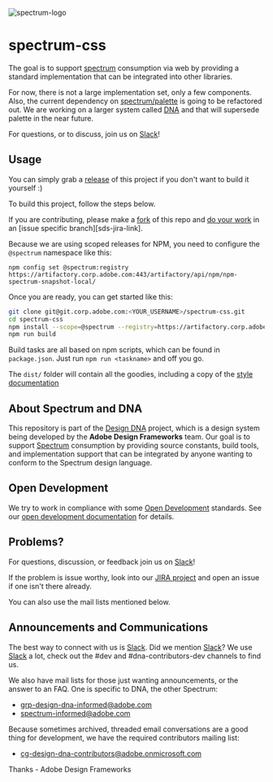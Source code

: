 ![spectrum-logo](https://git.corp.adobe.com/storage/user/655/files/a13fda74-9d4a-11e6-9aec-1b320823594a)
# spectrum-css
The goal is to support [spectrum][spectrum-link] consumption via web by providing a standard implementation that can be integrated into other libraries.  

For now, there is not a large implementation set, only a few components.  Also, the current dependency on [spectrum/palette](http://git.corp.adobe.com/spectrum/palette) is going to be refactored out.  We are working on a larger system called [DNA][dna-link] and that will supersede palette in the near future.

For questions, or to discuss, join us on [Slack][slack-link]!

## Usage  
You can simply grab a [release](https://git.corp.adobe.com/Spectrum/spectrum-css/releases) of this project if you don't want to build it yourself :)

To build this project, follow the steps below.

If you are contributing, please make a [fork][forking-link] of this repo and [do your work][dev-docs-link] in an [issue specific branch][sds-jira-link].

Because we are using scoped releases for NPM, you need to configure the `@spectrum` namespace like this:

`npm config set @spectrum:registry https://artifactory.corp.adobe.com:443/artifactory/api/npm/npm-spectrum-snapshot-local/`

Once you are ready, you can get started like this:

```sh
git clone git@git.corp.adobe.com:<YOUR_USERNAME>/spectrum-css.git
cd spectrum-css
npm install --scope=@spectrum --registry=https://artifactory.corp.adobe.com:443/artifactory/api/npm/npm-spectrum-snapshot/
npm run build
```

Build tasks are all based on npm scripts, which can be found in `package.json`.  Just run `npm run <taskname>` and off you go.

The `dist/` folder will contain all the goodies, including a copy of the [style documentation](http://git.corp.adobe/com/pages/spectrum/spectrum-css/)

## About Spectrum and DNA
This repository is part of the [Design DNA][dna-link] project, which is a design system being developed by the **Adobe Design Frameworks** team.  Our goal is to support [Spectrum][spectrum-link] consumption by providing source constants, build tools, and implementation support that can be integrated by anyone wanting to conform to the Spectrum design language.

## Open Development
We try to work in compliance with some [Open Development][dna-opendev-link] standards.  See our [open development documentation][dna-opendev-link] for details.

## Problems?
For questions, discussion, or feedback join us on [Slack][slack-link]!  

If the problem is issue worthy, look into our [JIRA project][sdl-jira-link] and open an issue if one isn't there already.

You can also use the mail lists mentioned below.

## Announcements and Communications 

The best way to connect with us is [Slack][slack-link].  Did we mention [Slack][slack-link]?  We use [Slack][slack-link] a lot, check out the #dev and #dna-contributors-dev channels to find us.


We also have mail lists for those just wanting announcements, or the answer to an FAQ. One is specific to DNA, the other Spectrum:
* grp-design-dna-informed@adobe.com
* spectrum-informed@adobe.com

Because sometimes archived, threaded email conversations are a good thing for development, we have the required contributors mailing list:
* cg-design-dna-contributors@adobe.onmicrosoft.com


Thanks - Adobe Design Frameworks

[spectrum-link]: http://spectrum.corp.adobe.com
[slack-link]: https://adobespectrum.slack.com
[dna-link]: http://design-dna.corp.adobe.com
[dna-opendev-link]: https://wiki.corp.adobe.com/display/AdobeDesign/Spectrum+Developer+Docs
[sdl-jira-link]: https://jira.corp.adobe.com/browse/SDL
[dna-jira-link]: https://jira.corp.adobe.com/browse/DNA
[dev-docs-link]: https://wiki.corp.adobe.com/display/AdobeDesign/Spectrum+Developer+Docs
[forking-link]: https://help.github.com/articles/fork-a-repo/
